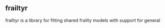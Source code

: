 <!-- README.md is generated from README.Rmd. Please edit that file -->
frailtyr
--------

frailtyr is a library for fitting shared frailty models with support for general
